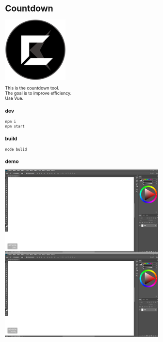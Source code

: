 # Countdown
<img width="200" src="img/countdownlogo.png"/>  

This is the countdown tool.  
The goal is to improve efficiency.  
Use Vue.

### dev
```
npm i
npm start
```
### build
```
node bulid
```

### demo
<img src="img/demo1.PNG"/>  
<img src="img/demo2.PNG"/>  

